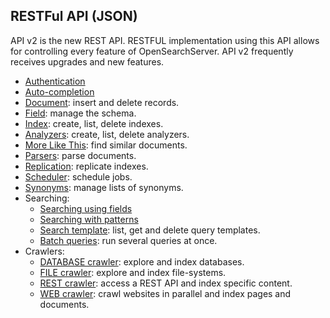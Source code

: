 ## RESTFul API (JSON)

API v2 is the new REST API. RESTFUL implementation using this API allows for controlling every feature of OpenSearchServer. API v2 frequently receives upgrades and new features.

* [Authentication](authentication.md)
* [Auto-completion](auto-completion/README.md)
* [Document](document/README.md): insert and delete records.
* [Field](field/README.md): manage the schema.
* [Index](index/README.md): create, list, delete indexes.
* [Analyzers](analyzers/README.md): create, list, delete analyzers.
* [More Like This](more-like-this/README.md): find similar documents.
* [Parsers](parsers/README.md): parse documents.
* [Replication](replication/README.md): replicate indexes.
* [Scheduler](scheduler/README.md): schedule jobs.
* [Synonyms](synonyms/README.md): manage lists of synonyms.
* Searching:
	* [Searching using fields](searching_using_fields/README.md)
	* [Searching with patterns](searching_using_patterns/README.md)
	* [Search template](search_template/README.md): list, get and delete query templates.
	* [Batch queries](search_batch/batch_queries.md): run several queries at once.
* Crawlers:
	* [DATABASE crawler](DATABASE_crawler/README.md): explore and index databases.
	* [FILE crawler](FILE_crawler/README.md): explore and index file-systems.
	* [REST crawler](REST_crawler/README.md): access a REST API and index specific content.
	* [WEB crawler](WEB_crawler/README.md): crawl websites in parallel and index pages and documents.

